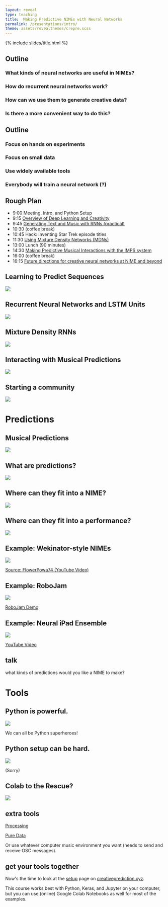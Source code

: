 ```yaml
---
layout: reveal
type: teaching
title:  Making Predictive NIMEs with Neural Networks
permalink: /presentations/intro/
theme: assets/revealthemes/crepre.scss
---
```


{% include slides/title.html %}


## Outline

### What kinds of neural networks are useful in NIMEs?

### How do recurrent neural networks work? <!-- .element: class="fragment" -->

### How can we use them to generate creative data? <!-- .element: class="fragment" -->

### Is there a more convenient way to do this? <!-- .element: class="fragment" -->

## Outline

### Focus on hands on experiments

### Focus on small data <!-- .element: class="fragment" -->

### Use widely available tools <!-- .element: class="fragment" -->

### Everybody will train a neural network (?) <!-- .element: class="fragment" -->


## Rough Plan

- 9:00 Meeting, Intro, and Python Setup
- 9:15 [Overview of Deep Learning and Creativity]({{site.baseurl}}/nime/#overview-dl-creativity)
- 9:45 [Generating Text and Music with RNNs (practical)]({{site.baseurl}}/nime/#generating-sequences)
- 10:30 (coffee break)
- 10:45 Hack: inventing Star Trek episode titles
- 11:30 [Using Mixture Density Networks (MDNs)]({{site.baseurl}}/nime/#mixture-density)
- 13:00 Lunch (90 minutes)
- 14:30 [Making Predictive Musical Interactions with the IMPS system]({{site.baseurl}}/nime/#making-predictive)
- 16:00 (coffee break)
- 16:15 [Future directions for creative neural networks at NIME and beyond]({{site.baseurl}}/nime/#future-directions)

## Learning to Predict Sequences

![]({{site.baseurl}}/assets/sequence-learning.png)


## Recurrent Neural Networks and LSTM Units

![]({{site.baseurl}}/assets/charRNN-arch.png)



## Mixture Density RNNs

![]({{site.baseurl}}/assets/imps/mdn-examples.jpg)

## Interacting with Musical Predictions

![]({{site.baseurl}}/assets/imps/predictive-interaction-motivation-hires.png)

## Starting a community

![]({{site.baseurl}}/assets/imps/imps-nimes-examples.jpg)

# Predictions

## Musical Predictions

![]({{site.baseurl}}/assets/intro/musical-performance-predictions.jpg)

## What are predictions?

![]({{site.baseurl}}/assets/intro/predictive-models-overview.png)

## Where can they fit into a NIME?

![]({{site.baseurl}}/assets/intro/interactive-music-model-rowe.png)

## Where can they fit into a performance?

![]({{site.baseurl}}/assets/intro/prediction-location.png)

## Example: Wekinator-style NIMEs

![]({{site.baseurl}}/assets/wekinator-example.jpg)

[Source: FlowerPowa74 (YouTube Video)](https://youtu.be/tcQpnV4ajLY)

## Example: RoboJam

![]({{site.baseurl}}/assets/robojam-interaction.png)

[RoboJam Demo](https://youtu.be/n2xSHoB2_uY)

## Example: Neural iPad Ensemble

![]({{site.baseurl}}/assets/neural-ipad-band-demo.jpg)

[YouTube Video](https://youtu.be/FpQCAd0zKiU)

## talk

what kinds of predictions would you like a NIME to make?

# Tools

## Python is powerful.

![](https://imgs.xkcd.com/comics/python.png)

We can all be Python superheroes! <!-- .element: class="fragment" -->

## Python setup can be hard.

![](https://imgs.xkcd.com/comics/python_environment.png)

(Sorry) <!-- .element: class="fragment" -->

## Colab to the Rescue?

![]({{site.baseurl}}/assets/colab.png)

## extra tools

[Processing](https://processing.org)

[Pure Data](https://puredata.info/downloads/pure-data)

Or use whatever computer music environment you want (needs to send and receive OSC messages).

## get your tools together

Now's the time to look at the [setup]({{site.baseurl}}/setup) page
on [creativeprediction.xyz](https://creativeprediction.xyz).

This course works best with Python, Keras, and Jupyter on your computer, but you
can use (online) Google Colab Notebooks as well for most of the
examples.
